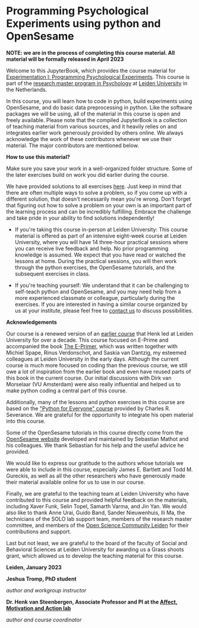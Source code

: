 # Programming Psychological Experiments using python and OpenSesame 

**NOTE: we are in the process of completing this course material. All material will be formally released in April 2023** 

Welcome to this JupyterBook, which provides the course material for [Experimentation I: Programming Psychological Experiments](https://studiegids.universiteitleiden.nl/en/courses/114580/experimentation-i-programming-psychological-experiments). This course is part of the [research master program in Psychology](https://www.universiteitleiden.nl/en/education/study-programmes/master/psychology-research) at [Leiden University](http://leidenuniv.nl/) in the Netherlands.

In this course, you will learn how to code in python, build experiments using OpenSesame, and do basic data preprocessing in python. Like the software packages we will be using, all of the material in this course is open and freely available. Please note that the compiled JupyterBook is a collection of teaching material from various sources, and it heavily relies on and integrates earlier work generously provided by others online. We always acknowledge the work of these contributors whenever we use their material. The major contributors are mentioned below.

**How to use this material?**

Make sure you save your work in a well-organized folder structure. Some of the later exercises build on work you did earlier during the course.

We have provided solutions to all exercises [here](TODO). Just keep in mind that there are often multiple ways to solve a problem, so if you come up with a different solution, that doesn't necessarily mean you're wrong. Don't forget that figuring out how to solve a problem on your own is an important part of the learning process and can be incredibly fulfilling. Embrace the challenge and take pride in your ability to find solutions independently!

- If you're taking this course in-person at Leiden University: This course material is offered as part of an intensive eight-week course at Leiden University, where you will have 14 three-hour practical sessions where you can receive live feedback and help. No prior programming knowledge is assumed. We expect that you have read or watched the lessons at home. During the practical sessions, you will then work through the python exercises, the OpenSesame tutorials, and the subsequent exercises in class.


- If you're teaching yourself: We understand that it can be challenging to self-teach python and OpenSesame, and you may need help from a more experienced classmate or colleague, particularly during the exercises. If you are interested in having a similar course organized by us at your institute, please feel free to [contact us](mailto:HvanSteenbergen@fsw.leidenuniv.nl) to discuss possibilities.

**Acknowledgements**

Our course is a renewed version of an [earlier course](https://studiegids.universiteitleiden.nl/en/courses/110025/experimentation-i-programming-psychological-experiments) that Henk led at Leiden University for over a decade. This course focused on E-Prime and accompanied the book [The E-Primer](https://www.e-primer.com/), which was written together with Michiel Spape, Rinus Verdonschot, and Saskia van Dantzig, my esteemed colleagues at Leiden University in the early days. Although the current course is much more focused on coding than the previous course, we still owe a lot of inspiration from the earlier book and even have reused parts of this book in the current course. Our initial discussions with Dirk van Morselaar (VU Amsterdam) were also really influential and helped us to make python coding a central part of this course.

Additionally, many of the lessons and python exercises in this course are based on the ["Python for Everyone" course](www.py4e.com) provided by Charles R. Severance. We are grateful for the opportunity to integrate his open material into this course.

Some of the OpenSesame tutorials in this course directly come from the [OpenSesame website](https://osdoc.cogsci.nl/) developed and maintained by Sebastian Mathot and his colleagues. We thank Sebastian for his help and the useful advice he provided.

We would like to express our gratitude to the authors whose tutorials we were able to include in this course, especially James E. Bartlett and Todd M. Gureckis, as well as all the other researchers who have generously made their material available online for us to use in our course.

Finally, we are grateful to the teaching team at Leiden University who have contributed to this course and provided helpful feedback on the materials, including Xaver Funk, Selin Topel, Samarth Varma, and Jin Yan. We would also like to thank Anne Urai, Guido Band, Sander Nieuwenhuis, Ili Ma, the technicians of the SOLO lab support team, members of the research master committee, and members of the [Open Science Community Leiden](https://www.universiteitleiden.nl/open-science-community-leiden) for their contributions and support.

Last but not least, we are grateful to the board of the faculty of Social and Behavioral Sciences at Leiden University for awarding us a Grass shoots grant, which allowed us to develop the teaching material for this course.

**Leiden, January 2023**

**Jeshua Tromp, PhD student**

*author and workgroup instructor*

**Dr. Henk van Steenbergen, Associate Professor and PI at the [Affect, Motivation and Action lab](http://www.henkvansteenbergen.com)**

*author and course coordinator*



